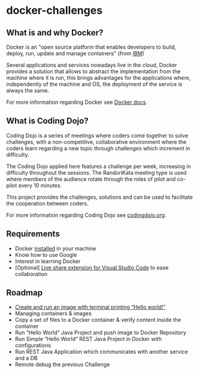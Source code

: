 # docker-challenges

## What is and why Docker?

Docker is an "open source platform that enables developers to build, deploy, run, update and manage containers" (from [IBM](https://www.ibm.com/cloud/learn/docker))

Several applications and services nowadays live in the cloud, Docker provides a solution that allows to abstract the implementation from the machine where it is run, this brings advantages for the applications where, independently of the machine and OS, the deployment of the service is always the same. 

For more information regarding Docker see [Docker docs](https://docs.docker.com/get-started/overview/).

## What is Coding Dojo?

Coding Dojo is a series of meetings where coders come together to solve challenges, with a non-competitive, collaborative environment where the coders learn regarding a new topic through challenges which increment in difficulty.

The Coding Dojo applied here features a challenge per week, increasing in difficulty throughout the sessions. The RandoriKata meeting type is used where members of the audience rotate through the roles of pilot and co-pilot every 10 minutes.

This project provides the challenges, solutions and can be used to facilitate the cooperation between coders.

For more information regarding Coding Dojo see [codingdojo.org](https://codingdojo.org/practices/WhatIsCodingDojo/).

## Requirements

* Docker [installed](https://www.docker.com/products/docker-desktop/) in your machine
* Know how to use Google
* Interest in learning Docker
* [Optional] [Live share extension for Visual Studio Code](https://marketplace.visualstudio.com/items?itemName=MS-vsliveshare.vsliveshare) to ease collaboration

## Roadmap

* [Create and run an image with terminal printing “Hello world!”](/challenge1)
* Managing containers & images 
* Copy a set of files to a Docker container & verify content inside the container
* Run “Hello World” Java Project and push image to Docker Repository
* Run Simple “Hello World” REST Java Project in Docker with configurations
* Run REST Java Application which communicates with another service and a DB
* Remote debug the previous Challenge

